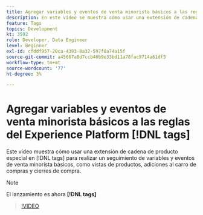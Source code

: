 ```yaml
---
title: Agregar variables y eventos de venta minorista básicos a las reglas del Experience Platform  [!DNL tags]
description: En este vídeo se muestra cómo usar una extensión de cadena de producto especial en  [!DNL tags] para realizar un seguimiento de variables y eventos de venta minorista básicos, como vistas de productos, adiciones al carro de compras y cierres de compra.
feature: Tags
topics: Development
kt: 3592
role: Developer, Data Engineer
level: Beginner
exl-id: cfddf957-20ca-4393-8a32-597f8a74a15f
source-git-commit: a45667a8d7ccb46b9e33bd11a78fac9714a61df5
workflow-type: tm+mt
source-wordcount: '77'
ht-degree: 3%

---
```


# Agregar variables y eventos de venta minorista básicos a las reglas del Experience Platform [!DNL tags]

Este vídeo muestra cómo usar una extensión de cadena de producto especial en [!DNL tags] para realizar un seguimiento de variables y eventos de venta minorista básicos, como vistas de productos, adiciones al carro de compras y cierres de compra.

>[!NOTE]
>
> El lanzamiento es ahora **[!DNL tags]**

>[!VIDEO](https://video.tv.adobe.com/v/28763/?quality=12&learn=on)
